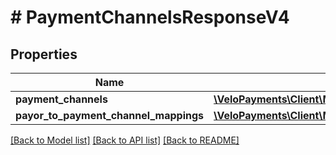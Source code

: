 # # PaymentChannelsResponseV4

## Properties

Name | Type | Description | Notes
------------ | ------------- | ------------- | -------------
**payment_channels** | [**\VeloPayments\Client\Model\PaymentChannelResponseV4[]**](PaymentChannelResponseV4.md) |  | [optional]
**payor_to_payment_channel_mappings** | [**\VeloPayments\Client\Model\PayorToPaymentChannelMappingV4[]**](PayorToPaymentChannelMappingV4.md) |  | [optional]

[[Back to Model list]](../../README.md#models) [[Back to API list]](../../README.md#endpoints) [[Back to README]](../../README.md)
